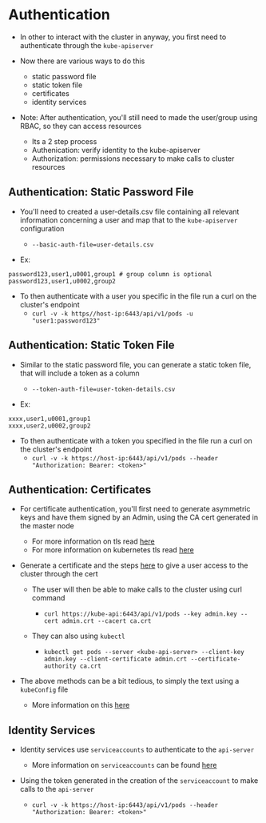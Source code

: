 <h1>Authentication</h1>
 
* In other to interact with the cluster in anyway, you first need to authenticate through the `kube-apiserver`
* Now there are various ways to do this
  - static password file
  - static token file
  - certificates
  - identity services

* Note: After authentication, you'll still need to made the user/group using RBAC, so they can access resources
  - Its a 2 step process
   * Authenication: verify identity to the kube-apiserver
   * Authorization: permissions necessary to make calls to cluster resources

<h2>Authentication: Static Password File</h2>
 
* You'll need to created a user-details.csv file containing all relevant information concerning a user and map that to the `kube-apiserver` configuration
  - `--basic-auth-file=user-details.csv`

* Ex:

```
password123,user1,u0001,group1 # group column is optional
password123,user1,u0002,group2
```

* To then authenticate with a user you specific in the file run a curl on the cluster's endpoint
  - `curl -v -k https//host-ip:6443/api/v1/pods -u "user1:password123"`

<h2>Authentication: Static Token File</h2>
 
* Similar to the static password file, you can generate a static token file, that will include a token as a column
  - `--token-auth-file=user-token-details.csv`

* Ex:

```
xxxx,user1,u0001,group1
xxxx,user2,u0002,group2
```

* To then authenticate with a token you specified in the file run a curl on the cluster's endpoint
  - `curl -v -k https://host-ip:6443/api/v1/pods --header "Authorization: Bearer: <token>"`

<h2>Authentication: Certificates</h2>
 
* For certificate authentication, you'll first need to generate asymmetric keys and have them signed by an Admin, using the CA cert generated in the master node
  - For more information on tls read [here](https://eoyebami.github.io/2024-01-16-tls.html)
  - For more information on kubernetes tls read [here](https://eoyebami.github.io/k8s/2024-01-17-kubernetes-tls.html)

* Generate a certificate and the steps [here](https://eoyebami.github.io/k8s/2024-01-22-certificate-signing-request.html) to give a user access to the cluster through the cert
  - The user will then be able to make calls to the cluster using curl command
    * `curl https://kube-api:6443/api/v1/pods --key admin.key --cert admin.crt --cacert ca.crt`

  - They can also using `kubectl`
    * `kubectl get pods --server <kube-api-server> --client-key admin.key --client-certificate admin.crt --certificate-authority ca.crt`

* The above methods can be a bit tedious, to simply the text using a `kubeConfig` file
  - More information on this [here](https://eoyebami.github.io/k8s/2024-01-22-kubeconfig.html)

<h2>Identity Services</h2>
 
* Identity services use `serviceaccounts` to authenticate to the `api-server`
  - More information on `serviceaccounts` can be found [here](https://eoyebami.github.io/k8s/2024-01-29-service-accounts.html)

* Using the token generated in the creation of the `serviceaccount` to make calls to the `api-server`
  - `curl -v -k https://host-ip:6443/api/v1/pods --header "Authorization: Bearer: <token>"`
